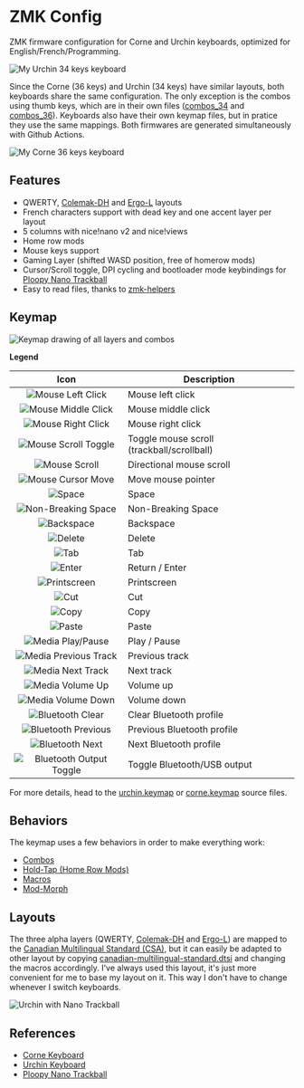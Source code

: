 # ZMK Config

ZMK firmware configuration for Corne and Urchin keyboards, optimized for
English/French/Programming.

![My Urchin 34 keys keyboard](images/urchin.jpg)

Since the Corne (36 keys) and Urchin (34 keys) have similar layouts, both
keyboards share the same configuration. The only exception is the combos using
thumb keys, which are in their own files ([combos_34](behaviors/combos_34.dtsi)
and [combos_36](behaviors/combos_36.dtsi)). Keyboards also have their own keymap
files, but in pratice they use the same mappings. Both firmwares are generated
simultaneously with Github Actions.

![My Corne 36 keys keyboard](images/corne36.jpg)

## Features

- QWERTY, [Colemak-DH](https://colemakmods.github.io/mod-dh/)
  and [Ergo-L](https://ergol.org) layouts
- French characters support with dead key and one accent layer per layout
- 5 columns with nice!nano v2 and nice!views
- Home row mods
- Mouse keys support
- Gaming Layer (shifted WASD position, free of homerow mods)
- Cursor/Scroll toggle, DPI cycling and bootloader mode keybindings for
  [Ploopy Nano Trackball](https://github.com/ploopyco/nano-trackball)
- Easy to read files, thanks to
  [zmk-helpers](https://github.com/urob/zmk-helpers)

## Keymap

![Keymap drawing of all layers and combos](images/keymaps/urchin_keymap.svg)

**Legend**

| Icon                    | Description                 |
|:-----------------------:|-----------------------------|
| ![Mouse Left Click](images/icons/click_left.svg)        | Mouse left click            |
| ![Mouse Middle Click](images/icons/click_middle.svg)      | Mouse middle click          |
| ![Mouse Right Click](images/icons/click_right.svg)       | Mouse right click           |
| ![Mouse Scroll Toggle](images/icons/scroll.svg)     | Toggle mouse scroll (trackball/scrollball) |
| ![Mouse Scroll](images/icons/scroll_right.svg)            | Directional mouse scroll    |
| ![Mouse Cursor Move](images/icons/cursor_right.svg)       | Move mouse pointer          |
| ![Space](images/icons/space.svg)                   | Space                       |
| ![Non-Breaking Space](images/icons/space_nb.svg)      | Non-Breaking Space          |
| ![Backspace](images/icons/backspace.svg)               | Backspace                   |
| ![Delete](images/icons/delete.svg)                  | Delete                      |
| ![Tab](images/icons/tab.svg)                     | Tab                         |
| ![Enter](images/icons/return.svg)                   | Return / Enter              |
| ![Printscreen](images/icons/printscreen.svg)             | Printscreen                 |
| ![Cut](images/icons/cut.svg)                     | Cut                         |
| ![Copy](images/icons/copy.svg)                    | Copy                        |
| ![Paste](images/icons/paste.svg)                   | Paste                       |
| ![Media Play/Pause](images/icons/play_pause.svg)        | Play / Pause                |
| ![Media Previous Track](images/icons/media_prev.svg)    | Previous track              |
| ![Media Next Track](images/icons/media_next.svg)        | Next track                  |
| ![Media Volume Up](images/icons/vol_up.svg)         | Volume up                   |
| ![Media Volume Down](images/icons/vol_down.svg)       | Volume down                 |
| ![Bluetooth Clear](images/icons/bt_clear.svg)         | Clear Bluetooth profile     |
| ![Bluetooth Previous](images/icons/bt_prev.svg)      | Previous Bluetooth profile  |
| ![Bluetooth Next](images/icons/bt_next.svg)          | Next Bluetooth profile      |
| ![Bluetooth Output Toggle](images/icons/out_tog.svg) | Toggle Bluetooth/USB output |

For more details, head to the [urchin.keymap](config/urchin.keymap) or
[corne.keymap](config/corne.keymap) source files.

## Behaviors

The keymap uses a few behaviors in order to make everything work:

- [Combos](behaviors/combos.dtsi)
- [Hold-Tap (Home Row Mods)](behaviors/hold-tap.dtsi)
- [Macros](behaviors/macros.dtsi)
- [Mod-Morph](behaviors/mod-morph.dtsi)

## Layouts

The three alpha layers (QWERTY,
[Colemak-DH](https://colemakmods.github.io/mod-dh/) and
[Ergo-L](https://ergol.org)) are mapped to the
[Canadian Multilingual Standard (CSA)](https://commons.wikimedia.org/wiki/File:KB_Canadian_Multilingual_Standard.svg),
but it can easily be adapted to other layout by copying
[canadian-multilingual-standard.dtsi](layouts/canadian-multilingual-standard.dtsi)
and changing the macros accordingly. I've always used this layout, it's just
more convenient for me to base my layout on it. This way I don't have to change
whenever I switch keyboards.

![Urchin with Nano Trackball](images/urchin-with-nano.jpg)

## References

- [Corne Keyboard](https://github.com/foostan/crkbd)
- [Urchin Keyboard](https://github.com/duckyb/urchin)
- [Ploopy Nano Trackball](https://github.com/ploopyco/nano-trackball)

